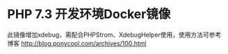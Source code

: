 # PHP 7.3 开发环境Docker镜像

此镜像增加xdebug，需配合PHPStrom、XdebugHelper使用，使用方法可参考博客
http://blog.ponycool.com/archives/100.html